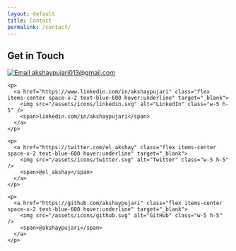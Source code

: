 ```yaml
---
layout: default
title: Contact
permalink: /contact/
---
```


<section class="pt-32 pb-16 px-8 md:px-16 bg-gray-100">
  <h1 class="text-4xl font-bold mb-8">Get in Touch</h1>

  <div class="space-y-6 text-lg">
    <p>
      <a href="mailto:akshaypujari013@gmail.com" class="flex items-center space-x-2 text-blue-600 hover:underline">
        <img src="/assets/icons/email.svg" alt="Email" class="w-5 h-5" />
        <span>akshaypujari013@gmail.com</span>
      </a>
    </p>

    <p>
      <a href="https://www.linkedin.com/in/akshaypujari" class="flex items-center space-x-2 text-blue-600 hover:underline" target="_blank">
        <img src="/assets/icons/linkedin.svg" alt="LinkedIn" class="w-5 h-5" />
        <span>linkedin.com/in/akshaypujari</span>
      </a>
    </p>

    <p>
      <a href="https://twitter.com/el_akshay" class="flex items-center space-x-2 text-blue-600 hover:underline" target="_blank">
        <img src="/assets/icons/twitter.svg" alt="Twitter" class="w-5 h-5" />
        <span>@el_akshay</span>
      </a>
    </p>

    <p>
      <a href="https://github.com/akshaypujari" class="flex items-center space-x-2 text-blue-600 hover:underline" target="_blank">
        <img src="/assets/icons/github.svg" alt="GitHub" class="w-5 h-5" />
        <span>@akshaypujari</span>
      </a>
    </p>
  </div>
</section>
